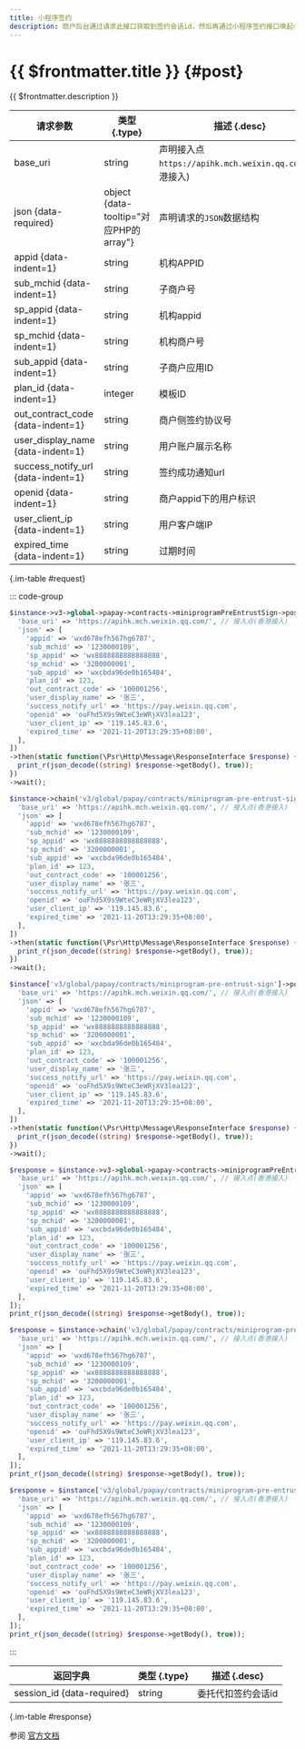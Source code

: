 ```yaml
---
title: 小程序签约
description: 商户后台通过请求此接口获取到签约会话id，然后再通过小程序签约接口唤起小程序委托代扣的签约页面。
---
```


# {{ $frontmatter.title }} {#post}

{{ $frontmatter.description }}

| 请求参数 | 类型 {.type} | 描述 {.desc}
| --- | --- | ---
| base_uri | string | 声明接入点`https://apihk.mch.weixin.qq.com/`(香港接入)
| json {data-required} | object {data-tooltip="对应PHP的array"} | 声明请求的`JSON`数据结构
| appid {data-indent=1} | string | 机构APPID
| sub_mchid {data-indent=1} | string | 子商户号
| sp_appid {data-indent=1} | string | 机构appid
| sp_mchid {data-indent=1} | string | 机构商户号
| sub_appid {data-indent=1} | string | 子商户应用ID
| plan_id {data-indent=1} | integer | 模板ID
| out_contract_code {data-indent=1} | string | 商户侧签约协议号
| user_display_name {data-indent=1} | string | 用户账户展示名称
| success_notify_url {data-indent=1} | string | 签约成功通知url
| openid {data-indent=1} | string | 商户appid下的用户标识
| user_client_ip {data-indent=1} | string | 用户客户端IP
| expired_time {data-indent=1} | string | 过期时间

{.im-table #request}

::: code-group

```php [异步纯链式]
$instance->v3->global->papay->contracts->miniprogramPreEntrustSign->postAsync([
  'base_uri' => 'https://apihk.mch.weixin.qq.com/', // 接入点(香港接入)
  'json' => [
    'appid' => 'wxd678efh567hg6787',
    'sub_mchid' => '1230000109',
    'sp_appid' => 'wx8888888888888888',
    'sp_mchid' => '3200000001',
    'sub_appid' => 'wxcbda96de0b165484',
    'plan_id' => 123,
    'out_contract_code' => '100001256',
    'user_display_name' => '张三',
    'success_notify_url' => 'https://pay.weixin.qq.com',
    'openid' => 'ouFhd5X9s9WteC3eWRjXV3lea123',
    'user_client_ip' => '119.145.83.6',
    'expired_time' => '2021-11-20T13:29:35+08:00',
  ],
])
->then(static function(\Psr\Http\Message\ResponseInterface $response) {
  print_r(json_decode((string) $response->getBody(), true));
})
->wait();
```

```php [异步声明式]
$instance->chain('v3/global/papay/contracts/miniprogram-pre-entrust-sign')->postAsync([
  'base_uri' => 'https://apihk.mch.weixin.qq.com/', // 接入点(香港接入)
  'json' => [
    'appid' => 'wxd678efh567hg6787',
    'sub_mchid' => '1230000109',
    'sp_appid' => 'wx8888888888888888',
    'sp_mchid' => '3200000001',
    'sub_appid' => 'wxcbda96de0b165484',
    'plan_id' => 123,
    'out_contract_code' => '100001256',
    'user_display_name' => '张三',
    'success_notify_url' => 'https://pay.weixin.qq.com',
    'openid' => 'ouFhd5X9s9WteC3eWRjXV3lea123',
    'user_client_ip' => '119.145.83.6',
    'expired_time' => '2021-11-20T13:29:35+08:00',
  ],
])
->then(static function(\Psr\Http\Message\ResponseInterface $response) {
  print_r(json_decode((string) $response->getBody(), true));
})
->wait();
```

```php [异步属性式]
$instance['v3/global/papay/contracts/miniprogram-pre-entrust-sign']->postAsync([
  'base_uri' => 'https://apihk.mch.weixin.qq.com/', // 接入点(香港接入)
  'json' => [
    'appid' => 'wxd678efh567hg6787',
    'sub_mchid' => '1230000109',
    'sp_appid' => 'wx8888888888888888',
    'sp_mchid' => '3200000001',
    'sub_appid' => 'wxcbda96de0b165484',
    'plan_id' => 123,
    'out_contract_code' => '100001256',
    'user_display_name' => '张三',
    'success_notify_url' => 'https://pay.weixin.qq.com',
    'openid' => 'ouFhd5X9s9WteC3eWRjXV3lea123',
    'user_client_ip' => '119.145.83.6',
    'expired_time' => '2021-11-20T13:29:35+08:00',
  ],
])
->then(static function(\Psr\Http\Message\ResponseInterface $response) {
  print_r(json_decode((string) $response->getBody(), true));
})
->wait();
```

```php [同步纯链式]
$response = $instance->v3->global->papay->contracts->miniprogramPreEntrustSign->post([
  'base_uri' => 'https://apihk.mch.weixin.qq.com/', // 接入点(香港接入)
  'json' => [
    'appid' => 'wxd678efh567hg6787',
    'sub_mchid' => '1230000109',
    'sp_appid' => 'wx8888888888888888',
    'sp_mchid' => '3200000001',
    'sub_appid' => 'wxcbda96de0b165484',
    'plan_id' => 123,
    'out_contract_code' => '100001256',
    'user_display_name' => '张三',
    'success_notify_url' => 'https://pay.weixin.qq.com',
    'openid' => 'ouFhd5X9s9WteC3eWRjXV3lea123',
    'user_client_ip' => '119.145.83.6',
    'expired_time' => '2021-11-20T13:29:35+08:00',
  ],
]);
print_r(json_decode((string) $response->getBody(), true));
```

```php [同步声明式]
$response = $instance->chain('v3/global/papay/contracts/miniprogram-pre-entrust-sign')->post([
  'base_uri' => 'https://apihk.mch.weixin.qq.com/', // 接入点(香港接入)
  'json' => [
    'appid' => 'wxd678efh567hg6787',
    'sub_mchid' => '1230000109',
    'sp_appid' => 'wx8888888888888888',
    'sp_mchid' => '3200000001',
    'sub_appid' => 'wxcbda96de0b165484',
    'plan_id' => 123,
    'out_contract_code' => '100001256',
    'user_display_name' => '张三',
    'success_notify_url' => 'https://pay.weixin.qq.com',
    'openid' => 'ouFhd5X9s9WteC3eWRjXV3lea123',
    'user_client_ip' => '119.145.83.6',
    'expired_time' => '2021-11-20T13:29:35+08:00',
  ],
]);
print_r(json_decode((string) $response->getBody(), true));
```

```php [同步属性式]
$response = $instance['v3/global/papay/contracts/miniprogram-pre-entrust-sign']->post([
  'base_uri' => 'https://apihk.mch.weixin.qq.com/', // 接入点(香港接入)
  'json' => [
    'appid' => 'wxd678efh567hg6787',
    'sub_mchid' => '1230000109',
    'sp_appid' => 'wx8888888888888888',
    'sp_mchid' => '3200000001',
    'sub_appid' => 'wxcbda96de0b165484',
    'plan_id' => 123,
    'out_contract_code' => '100001256',
    'user_display_name' => '张三',
    'success_notify_url' => 'https://pay.weixin.qq.com',
    'openid' => 'ouFhd5X9s9WteC3eWRjXV3lea123',
    'user_client_ip' => '119.145.83.6',
    'expired_time' => '2021-11-20T13:29:35+08:00',
  ],
]);
print_r(json_decode((string) $response->getBody(), true));
```

:::

| 返回字典 | 类型 {.type} | 描述 {.desc}
| --- | --- | ---
| session_id {data-required}| string | 委托代扣签约会话id

{.im-table #response}

参阅 [官方文档](https://pay.weixin.qq.com/wiki/doc/api_external/ch/apis/chapter5_1_1.shtml)
